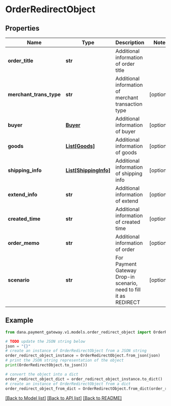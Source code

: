 # OrderRedirectObject


## Properties

Name | Type | Description | Notes
------------ | ------------- | ------------- | -------------
**order_title** | **str** | Additional information of order title | 
**merchant_trans_type** | **str** | Additional information of merchant transaction type | [optional] 
**buyer** | [**Buyer**](Buyer.md) | Additional information of buyer | [optional] 
**goods** | [**List[Goods]**](Goods.md) | Additional information of goods | [optional] 
**shipping_info** | [**List[ShippingInfo]**](ShippingInfo.md) | Additional information of shipping info | [optional] 
**extend_info** | **str** | Additional information of extend | [optional] 
**created_time** | **str** | Additional information of created time | [optional] 
**order_memo** | **str** | Additional information of order | [optional] 
**scenario** | **str** | For Payment Gateway Drop-in scenario, need to fill it as REDIRECT | [optional] 

## Example

```python
from dana.payment_gateway.v1.models.order_redirect_object import OrderRedirectObject

# TODO update the JSON string below
json = "{}"
# create an instance of OrderRedirectObject from a JSON string
order_redirect_object_instance = OrderRedirectObject.from_json(json)
# print the JSON string representation of the object
print(OrderRedirectObject.to_json())

# convert the object into a dict
order_redirect_object_dict = order_redirect_object_instance.to_dict()
# create an instance of OrderRedirectObject from a dict
order_redirect_object_from_dict = OrderRedirectObject.from_dict(order_redirect_object_dict)
```
[[Back to Model list]](../README.md#documentation-for-models) [[Back to API list]](../README.md#documentation-for-api-endpoints) [[Back to README]](../README.md)


